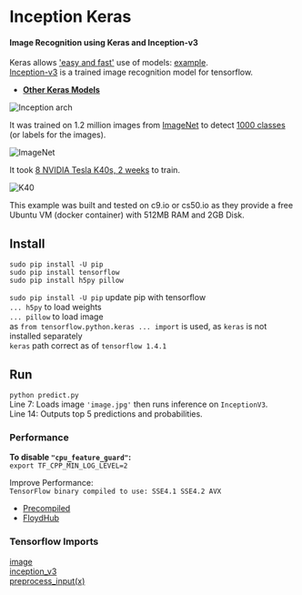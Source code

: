# Inception Keras

#### Image Recognition using Keras and Inception-v3

Keras allows ['easy and fast'](https://keras.io) use of models: [example](https://keras.io/applications/#usage-examples-for-image-classification-models).  
[Inception-v3](https://www.tensorflow.org/tutorials/image_recognition) is a trained image recognition model for tensorflow.     

* **[Other Keras Models](https://github.com/EN10/KerasInception/blob/master/Models.md)**

![Inception arch](https://github.com/EN10/inception-keras/raw/master/images/Inception-v3.png)

It was trained on 1.2 million images from [ImageNet](http://image-net.org/challenges/LSVRC/2012/index#introduction) to detect [1000 classes](http://image-net.org/challenges/LSVRC/2012/browse-synsets) (or labels for the images).  

![ImageNet](https://github.com/EN10/inception-keras/raw/master/images/ImageNet.png)

It took [8 NVIDIA Tesla K40s, 2 weeks](https://research.googleblog.com/2016/03/train-your-own-image-classifier-with.html) to train.

![K40](https://github.com/EN10/inception-keras/raw/master/images/K40.jpg)

This example was built and tested on c9.io or cs50.io as they provide a free Ubuntu VM (docker container) with 512MB RAM and 2GB Disk.

## Install

    sudo pip install -U pip 
    sudo pip install tensorflow 
    sudo pip install h5py pillow 

`sudo pip install -U pip` update pip with tensorflow  
`... h5py` to load weights  
`... pillow` to load image  
as `from tensorflow.python.keras ... import` is used, as `keras` is not installed separately  
`keras` path correct as of `tensorflow 1.4.1`

## Run

`python predict.py`  
Line 7: Loads image `'image.jpg'` then runs inference on `InceptionV3`.  
Line 14: Outputs top 5 predictions and probabilities.   

### Performance

**To disable `"cpu_feature_guard"`:**  
`export TF_CPP_MIN_LOG_LEVEL=2`  

Improve Performance:    
`TensorFlow binary compiled to use: SSE4.1 SSE4.2 AVX`

* [Precompiled](https://github.com/EN10/TensorFlow-For-Poets#performance)
* [FloydHub](https://github.com/EN10/FloydHub)

### Tensorflow Imports
[image](https://github.com/tensorflow/tensorflow/blob/master/tensorflow/contrib/keras/python/keras/preprocessing/image.py)  
[inception_v3](https://github.com/tensorflow/tensorflow/blob/master/tensorflow/contrib/keras/python/keras/applications/inception_v3.py)  
[preprocess_input(x)](https://github.com/fchollet/keras/blob/master/keras/applications/imagenet_utils.py)